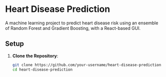 # Heart Disease Prediction

A machine learning project to predict heart disease risk using an ensemble of Random Forest and Gradient Boosting, with a React-based GUI.

## Setup

1. **Clone the Repository**:
   ```bash
   git clone https://github.com/your-username/heart-disease-prediction.git
   cd heart-disease-prediction
